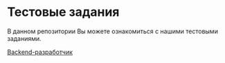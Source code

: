# Тестовые задания

В данном репозитории Вы можете ознакомиться с нашими тестовыми заданиями.

[Backend-разработчик](backend/README.md)